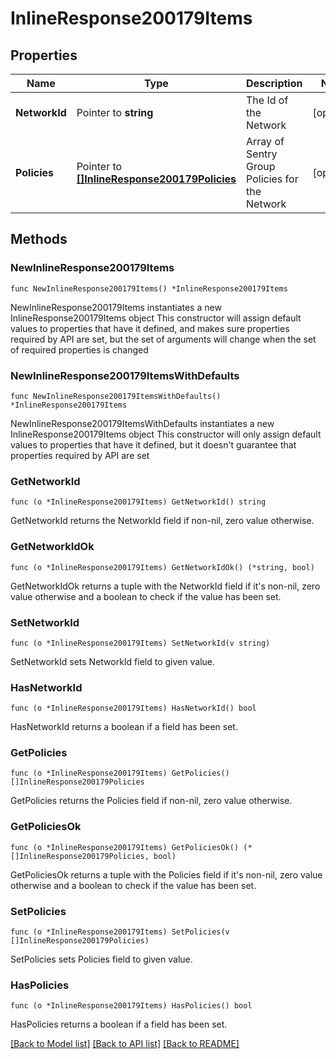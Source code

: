 # InlineResponse200179Items

## Properties

Name | Type | Description | Notes
------------ | ------------- | ------------- | -------------
**NetworkId** | Pointer to **string** | The Id of the Network | [optional] 
**Policies** | Pointer to [**[]InlineResponse200179Policies**](InlineResponse200179Policies.md) | Array of Sentry Group Policies for the Network | [optional] 

## Methods

### NewInlineResponse200179Items

`func NewInlineResponse200179Items() *InlineResponse200179Items`

NewInlineResponse200179Items instantiates a new InlineResponse200179Items object
This constructor will assign default values to properties that have it defined,
and makes sure properties required by API are set, but the set of arguments
will change when the set of required properties is changed

### NewInlineResponse200179ItemsWithDefaults

`func NewInlineResponse200179ItemsWithDefaults() *InlineResponse200179Items`

NewInlineResponse200179ItemsWithDefaults instantiates a new InlineResponse200179Items object
This constructor will only assign default values to properties that have it defined,
but it doesn't guarantee that properties required by API are set

### GetNetworkId

`func (o *InlineResponse200179Items) GetNetworkId() string`

GetNetworkId returns the NetworkId field if non-nil, zero value otherwise.

### GetNetworkIdOk

`func (o *InlineResponse200179Items) GetNetworkIdOk() (*string, bool)`

GetNetworkIdOk returns a tuple with the NetworkId field if it's non-nil, zero value otherwise
and a boolean to check if the value has been set.

### SetNetworkId

`func (o *InlineResponse200179Items) SetNetworkId(v string)`

SetNetworkId sets NetworkId field to given value.

### HasNetworkId

`func (o *InlineResponse200179Items) HasNetworkId() bool`

HasNetworkId returns a boolean if a field has been set.

### GetPolicies

`func (o *InlineResponse200179Items) GetPolicies() []InlineResponse200179Policies`

GetPolicies returns the Policies field if non-nil, zero value otherwise.

### GetPoliciesOk

`func (o *InlineResponse200179Items) GetPoliciesOk() (*[]InlineResponse200179Policies, bool)`

GetPoliciesOk returns a tuple with the Policies field if it's non-nil, zero value otherwise
and a boolean to check if the value has been set.

### SetPolicies

`func (o *InlineResponse200179Items) SetPolicies(v []InlineResponse200179Policies)`

SetPolicies sets Policies field to given value.

### HasPolicies

`func (o *InlineResponse200179Items) HasPolicies() bool`

HasPolicies returns a boolean if a field has been set.


[[Back to Model list]](../README.md#documentation-for-models) [[Back to API list]](../README.md#documentation-for-api-endpoints) [[Back to README]](../README.md)


